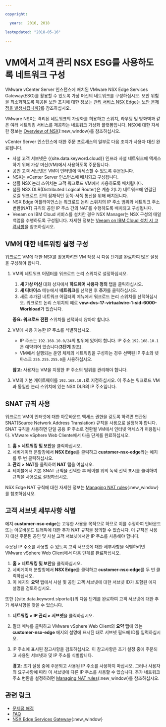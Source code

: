 ```yaml
---

copyright:

  years:  2016, 2018

lastupdated: "2018-05-16"

---
```


# VM에서 고객 관리 NSX ESG를 사용하도록 네트워크 구성

VMware vCenter Server 인스턴스에 배치된 VMware NSX Edge Services Gateway(ESG)를 활용할 수 있도록 가상 머신의 네트워크를 구성하십시오. 보안 위험을 최소화하도록 제공된 보안 조치에 대한 정보는 [관리 서비스 NSX Edge는 보안 문제점을 발생시킵니까?](../vmonic/faq.html#does-the-management-services-nsx-edge-pose-a-security-risk-)를 참조하십시오.

VMware NSX는 격리된 네트워크의 가상화를 허용하고 스위치, 라우팅 및 방화벽과 같은 여러 네트워킹 서비스를 제공하는
네트워크 가상화 플랫폼입니다. NSX에 대한 자세한 정보는 [Overview of NSX](https://pubs.vmware.com/NSX-62/topic/com.vmware.nsx-cross-vcenter-install.doc/GUID-10944155-28FF-46AA-AF56-7357E2F20AF4.html){:new_window}를 참조하십시오.

vCenter Server 인스턴스에 대한 주문 프로세스의 일부로 다음 조치가 사용자 대신 완료됩니다.
* 사설 고객 서브넷은 {{site.data.keyword.cloud}} 인프라 사설 네트워크에 액세스하기 위해 가상 머신(VM)에서 사용하도록 주문됩니다.
* 공인 고객 서브넷은 VM이 인터넷에 액세스할 수 있도록 주문됩니다.
* NSX는 vCenter Server 인스턴스에 배치되고 구성됩니다.
* 샘플 NSX 논리 스위치는 고객 워크로드 VM에서 사용하도록 배치됩니다.
* 샘플 NSX DLR(Distributed Logical Router)은 계층 2(L2) 네트워크에 연결된 로컬 워크로드 간의 잠재적인 동쪽-서쪽 통신을 위해 배치됩니다.
* NSX Edge 어플라이언스는 워크로드 논리 스위치의 IP 주소 범위와 네트워크 주소 변환(NAT) 규칙의 공인 IP 주소 간의 NAT를
수행하도록 배치되고 구성됩니다.
* Veeam on IBM Cloud 서비스를 설치한 경우 NSX Manager는 NSX 구성의 매일 백업을 수행하도록 구성됩니다. 자세한 정보는 [Veeam on IBM Cloud 설치 시 고려사항](../services/veeam_considerations.html#considerations-when-installing-veeam-on-ibm-cloud)을 참조하십시오.


## VM에 대한 네트워킹 설정 구성

워크로드 VM에 대한 NSX를 활용하려면 VM 작성 시 다음 단계를 완료하여 많은 설정을 구성해야 합니다.

1. VM의 네트워크 어댑터를 워크로드 논리 스위치로 설정하십시오.
   1. **새 가상 머신** 대화 상자에서 **하드웨어 사용자 정의** 탭을 클릭하십시오.
   2. **새 디바이스** 메뉴에서 **네트워크**를 선택한 후 **추가**를 클릭하십시오.
   3. 새로 추가된 네트워크 어댑터의 메뉴에서 워크로드 논리 스위치를 선택하십시오. 워크로드 논리 스위치의 예로 **vxw-dvs-17-virtualwire-1-sid-6000-Workload**가 있습니다.

   **중요:** **워크로드 전환** 스위치를 선택하지 않아야 합니다.

2. VM에 사용 가능한 IP 주소를 식별하십시오.
   *  IP 주소는 `192.168.10.0/24`의 범위에 있어야 합니다. IP 주소 `192.168.10.1`은 예약되어 있습니다(**3단계** 참조).
   *  VM에서 실행되는 운영 체제의 네트워킹을 구성하는 경우 선택된 IP 주소와 넷마스크 `255.255.255.0`을
사용하십시오.

   **참고:** 사용자는 VM을 지정한 IP 주소의 범위를 관리해야 합니다.

3. VM의 기본 게이트웨이를 `192.168.10.1`로 지정하십시오. 이 주소는 워크로드 VM과 동일한 논리 스위치에 있는 NSX DLR의 IP 주소입니다.

## SNAT 규칙 사용

워크로드 VM이 인터넷에 대한 아웃바운드 액세스 권한을 갖도록 하려면 연관된 SNAT(Source Network Address Translation) 규칙을 사용으로 설정해야 합니다. SNAT 규칙을 사용하면 단일 공용 IP 주소로 전환될 VM에서 인터넷 액세스가 허용됩니다. VMware vSphere Web Cliente에서 다음 단계를 완료하십시오.

1. **홈 > 네트워킹 및 보안**을 클릭하십시오.
2. 네비게이터 분할창에서 **NSX Edge**를 클릭하고 **customer-nsx-edge**라는 에지를 두 번 클릭하십시오.
3. **관리 > NAT**를 클릭하여 **NAT** 탭을 여십시오.
4. 테이블에서 기본 SNAT 규칙을 선택한 후 테이블 위의 녹색 선택 표시를 클릭하여 규칙을 사용으로 설정하십시오.

NSX Edge NAT 규칙에 대한 자세한 정보는 [Managing NAT rules](https://pubs.vmware.com/NSX-62/topic/com.vmware.nsx.admin.doc/GUID-5896D8CF-20E0-4691-A9EB-83AFD9D36AFD.html){:new_window}를 참조하십시오.

## 고객 서브넷 세부사항 식별

에지 **customer-nsx-edge**는 고유한 사용을 목적으로 하므로 이를 수정하여 인바운드 또는 아웃바운드 트래픽에 대한 추가 NAT 규칙을 정의할 수 있습니다. 이 규칙은 사용자 대신 주문된 공인 및 사설 고객 서브넷에서만 IP 주소를 사용해야 합니다.

주문된 IP 주소를 사용할 수 있도록 고객 서브넷에 대한 세부사항을 식별하려면 VMware vSphere Web Client에서 다음 단계를 완료하십시오.

1. **홈 > 네트워킹 및 보안**을 클릭하십시오.
2. 네비게이터 분할창에서 **NSX Edge**를 클릭하고 **customer-nsx-edge**를 두 번 클릭하십시오.
3. 이 에지의 **요약** 탭에서 사설 및 공인 고객 서브넷에 대한 서브넷 ID가 포함된 에지 설명을 검토하십시오.

또한 {{site.data.keyword.slportal}}의 다음 단계를 완료하여 고객 서브넷에 대한 추가 세부사항을 찾을 수 있습니다.

1. **네트워킹 > IP 관리 > 서브넷**을 클릭하십시오.
2. 필터 메뉴를 클릭하고 VMware vSphere Web Client의 **요약** 탭에 있는 **customer-nsx-edge** 에지의 설명에 표시된 대로 서브넷 필드에 ID를 입력하십시오.
3. IP 주소에 표시된 참고사항을 검토하십시오. 이 참고사항은 초기 설정 중에 주문되고 사용된 서브넷과 및 IP 주소를 식별합니다.

   **경고:** 초기 설정 중에 주문되고 사용된 IP 주소를 사용하지 마십시오. 그러나 사용자의 요구사항에 따라 이 서브넷에
   다른 IP 주소를 사용할 수 있습니다. 추가 네트워크 주소 변환을 설정하려면 [Managing NAT rules](https://pubs.vmware.com/NSX-62/topic/com.vmware.nsx.admin.doc/GUID-5896D8CF-20E0-4691-A9EB-83AFD9D36AFD.html){:new_window}를 참조하십시오.

## 관련 링크

* [문제점 해결](../vcenter/vcenter_chg_impact.html)
* [FAQ](../vmonic/faq.html)
* [NSX Edge Services Gateway](https://www.ibm.com/devops/method/content/architecture/virtVCenterServerPlatform/nsx-esg){:new_window}
